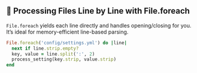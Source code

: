 ## 📑 Processing Files Line by Line with File.foreach
`File.foreach` yields each line directly and handles opening/closing for you. It’s ideal for memory-efficient line-based parsing.

```ruby
File.foreach('config/settings.yml') do |line|
  next if line.strip.empty?
  key, value = line.split(':', 2)
  process_setting(key.strip, value.strip)
end
```